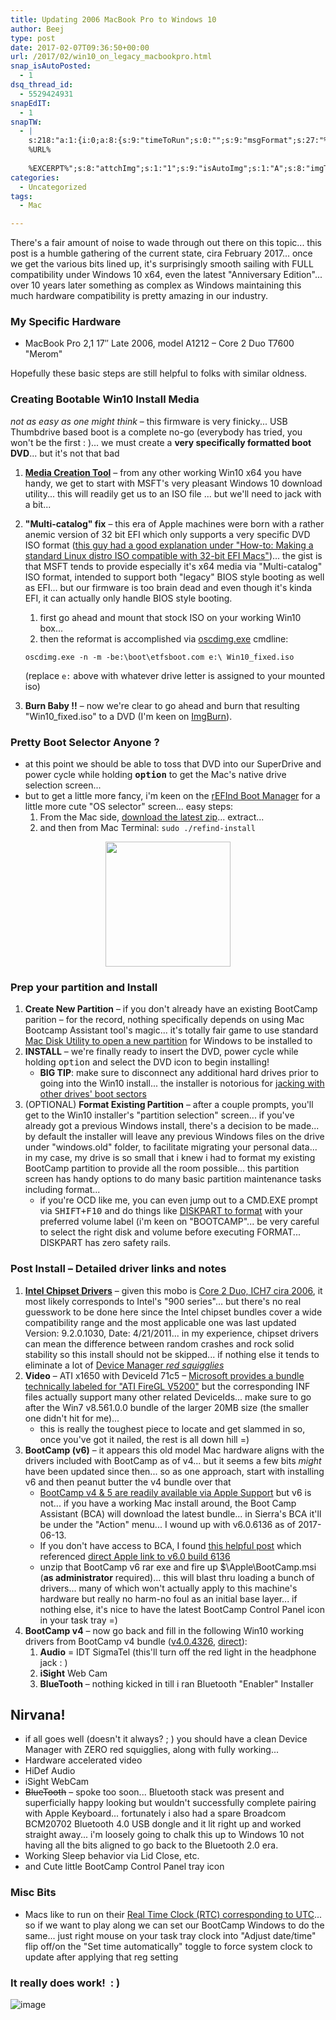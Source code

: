```yaml
---
title: Updating 2006 MacBook Pro to Windows 10
author: Beej
type: post
date: 2017-02-07T09:36:50+00:00
url: /2017/02/win10_on_legacy_macbookpro.html
snap_isAutoPosted:
  - 1
dsq_thread_id:
  - 5529424931
snapEdIT:
  - 1
snapTW:
  - |
    s:218:"a:1:{i:0;a:8:{s:9:"timeToRun";s:0:"";s:9:"msgFormat";s:27:"%TITLE%
    %URL%
    
    %EXCERPT%";s:8:"attchImg";s:1:"1";s:9:"isAutoImg";s:1:"A";s:8:"imgToUse";s:0:"";s:9:"isAutoURL";s:1:"A";s:8:"urlToUse";s:0:"";s:2:"do";i:0;}}";
categories:
  - Uncategorized
tags:
  - Mac

---
```

There's a fair amount of noise to wade through out there on this topic... this post is a humble gathering of the current state, cira February 2017... once we get the various bits lined up, it's surprisingly smooth sailing with FULL compatibility under Windows 10 x64, even the latest "Anniversary Edition"... over 10 years later something as complex as Windows maintaining this much hardware compatibility is pretty amazing in our industry.

### My Specific Hardware

  * MacBook Pro 2,1 17&#8243; Late 2006, model A1212 &#8211; Core 2 Duo T7600 "Merom"

Hopefully these basic steps are still helpful to folks with similar oldness.

### Creating Bootable Win10 Install Media

_not as easy as one might think_ &#8211; this firmware is very finicky... USB Thumbdrive based boot is a complete no-go (everybody has tried, you won't be the first : )... we must create a **very specifically formatted boot DVD**... but it's not that bad

  1. **[Media Creation Tool][1]** &#8211; from any other working Win10 x64 you have handy, we get to start with MSFT's very pleasant Windows 10 download utility... this will readily get us to an ISO file ... but we'll need to jack with a bit... 
  2. **"Multi-catalog" fix** &#8211; this era of Apple machines were born with a rather anemic version of 32 bit EFI which only supports a very specific DVD ISO format ([this guy had a good explanation under "How-to: Making a standard Linux distro ISO compatible with 32-bit EFI Macs"][2])... the gist is that MSFT tends to provide especially it's x64 media via "Multi-catalog" ISO format, intended to support both "legacy" BIOS style booting as well as EFI... but our firmware is too brain dead and even though it's kinda EFI, it can actually only handle BIOS style booting. 
      1. first go ahead and mount that stock ISO on your working Win10 box...
      2. then the reformat is accomplished via [oscdimg.exe][3] cmdline:
  
        `oscdimg.exe -n -m -be:\boot\etfsboot.com e:\ Win10_fixed.iso`
  
        (replace `e:` above with whatever drive letter is assigned to your mounted iso)
  3. **Burn Baby !!** &#8211; now we're clear to go ahead and burn that resulting "Win10_fixed.iso" to a DVD (I'm keen on [ImgBurn][4]).

### Pretty Boot Selector Anyone ?

  * at this point we should be able to toss that DVD into our SuperDrive and power cycle while holding **<kbd>option</kbd>** to get the Mac's native drive selection screen...
  * but to get a little more fancy, i'm keen on the [rEFInd Boot Manager][5] for a little more cute "OS selector" screen... easy steps: 
      1. From the Mac side, [download the latest zip][6]... extract...
      2. and then from Mac Terminal: `sudo ./refind-install`

<img src="https://cloud.githubusercontent.com/assets/6301228/24815086/cd160dc8-1b88-11e7-949d-8a9a2f0f8171.png" style="height: 200px; margin: 0 auto; display: block;" />

### Prep your partition and Install

  1. **Create New Partition** &#8211; if you don't already have an existing BootCamp parition &#8211; for the record, nothing specifically depends on using Mac Bootcamp Assistant tool's magic... it's totally fair game to use standard [Mac Disk Utility to open a new partition][7] for Windows to be installed to
  2. **INSTALL** &#8211; we're finally ready to insert the DVD, power cycle while holding <kbd>option</kbd> and select the DVD icon to begin installing! 
      * **BIG TIP**: make sure to <span class="hl">disconnect any additional hard drives prior to going into the Win10 install</span>... the installer is notorious for [jacking with other drives' boot sectors][8]
  3. (OPTIONAL) **Format Existing Partition** &#8211; after a couple prompts, you'll get to the Win10 installer's "partition selection" screen... if you've already got a previous Windows install, there's a decision to be made... by default the installer will leave any previous Windows files on the drive under "windows.old" folder, to facilitate migrating your personal data... in my case, my drive is so small that i knew i had to format my existing BootCamp partition to provide all the room possible... this partition screen has handy options to do many basic partition maintenance tasks including format... 
      * if you're OCD like me, you can even jump out to a CMD.EXE prompt via <kbd>SHIFT+F10</kbd> and do things like [DISKPART to format][9] with your preferred volume label (i'm keen on "BOOTCAMP"... <span class="hl">be very careful to select the right disk and volume before executing FORMAT</span>... DISKPART has zero safety rails.

### Post Install &#8211; Detailed driver links and notes

  1. **[Intel Chipset Drivers][10]** &#8211; given this mobo is [Core 2 Duo, ICH7 cira 2006][11], it most likely corresponds to Intel's "900 series"... but there's no real guesswork to be done here since the Intel chipset bundles cover a wide compatibility range and the most applicable one was last updated Version: 9.2.0.1030, Date: 4/21/2011... in my experience, chipset drivers can mean the difference between random crashes and rock solid stability so this install should not be skipped... if nothing else it tends to eliminate a lot of [Device Manager _red squigglies_][12]
  2. **Video** &#8211; ATI x1650 with DeviceId 71c5 &#8211; [Microsoft provides a bundle technically labeled for "ATI FireGL V5200"][13] but the corresponding INF files actually support many other related DeviceIds... make sure to go after the Win7 v8.561.0.0 bundle of the larger 20MB size (the smaller one didn't hit for me)... 
      * <span class="hl">this is really the toughest piece to locate and get slammed in so, once you've got it nailed, the rest is all down hill =)</span>
  3. **BootCamp (v6)** &#8211; it appears this old model Mac hardware aligns with the drivers included with BootCamp as of v4... but it seems a few bits _might_ have been updated since then... so as one approach, start with installing v6 and then peanut butter the v4 bundle over that 
      * [BootCamp v4 & 5 are readily available via Apple Support][14] but v6 is not... if you have a working Mac install around, the Boot Camp Assistant (BCA) will download the latest bundle... in Sierra's BCA it'll be under the "Action" menu... I wound up with v6.0.6136 as of 2017-06-13.
      * If you don't have access to BCA, I found [this helpful post][15] which referenced [direct Apple link to v6.0 build 6136][16]
      * unzip that BootCamp v6 rar exe and fire up $\Apple\BootCamp.msi (**as administrator** required)... this will blast thru loading a bunch of drivers... many of which won't actually apply to this machine's hardware but really no harm-no foul as an initial base layer... if nothing else, it's nice to have the latest BootCamp Control Panel icon in your task tray =)
  4. **BootCamp v4** &#8211; now go back and fill in the following Win10 working drivers from BootCamp v4 bundle ([v4.0.4326][17], [direct][18]): 
      1. **Audio** = IDT SigmaTel (this'll turn off the red light in the headphone jack : )
      2. **iSight** Web Cam
      3. **BlueTooth** &#8211; nothing kicked in till i ran Bluetooth "Enabler" Installer

## Nirvana!

  * if all goes well (doesn't it always? ; ) you should have a clean Device Manager with ZERO red squigglies, along with fully working...
  * Hardware accelerated video
  * HiDef Audio
  * iSight WebCam
  * <s>BlueTooth</s> &#8211; spoke too soon... Bluetooth stack was present and superficially happy looking but wouldn't successfully complete pairing with Apple Keyboard... fortunately i also had a spare Broadcom BCM20702 Bluetooth 4.0 USB dongle and it lit right up and worked straight away... i'm loosely going to chalk this up to Windows 10 not having all the bits aligned to go back to the Bluetooth 2.0 era. 
  * Working Sleep behavior via Lid Close, etc.
  * and Cute little BootCamp Control Panel tray icon

### Misc Bits

  * Macs like to run on their [Real Time Clock (RTC) corresponding to UTC][19]... so if we want to play along we can set our BootCamp Windows to do the same... just right mouse on your task tray clock into "Adjust date/time" flip off/on the "Set time automatically" toggle to force system clock to update after applying that reg setting

### It really does work! &nbsp;: )

![image][20]

 [1]: https://www.microsoft.com/en-us/software-download/windows10
 [2]: https://mattgadient.com/2016/07/11/linux-dvd-images-and-how-to-for-32-bit-efi-macs-late-2006-models
 [3]: http://www.sevenforums.com/attachments/general-discussion/32382d1256189124-make-bootable-iso-student-d-l-oscdimg.zip
 [4]: http://www.imgburn.com/index.php?act=Download
 [5]: http://www.rodsbooks.com/refind/index.html
 [6]: http://www.rodsbooks.com/refind/getting.html
 [7]: http://fgimian.github.io/blog/2016/03/12/installing-windows-10-on-a-mac-without-bootcamp/#partitioning-your-drive
 [8]: /2015/08/windowsuefi.html#NotesLessonsLearned
 [9]: https://social.technet.microsoft.com/Forums/windowsserver/en-US/ebc26d5d-09bc-43a6-a946-608c84d46f61/change-volume-label-of-system-volume?forum=winservercore
 [10]: https://downloadcenter.intel.com/download/20018/INF-Update-Utility-Primarily-for-Intel-6-5-4-3-900-Series-Chipsets-Zip-Format?product=1145
 [11]: https://en.wikipedia.org/wiki/List_of_Intel_chipsets#Core_2_chipsets
 [12]: http://images.techhive.com/images/article/2014/01/device-manager-100226208-orig.png
 [13]: http://www.catalog.update.microsoft.com/Search.aspx?q=v5200
 [14]: https://support.apple.com/en-us/HT205016
 [15]: https://digiex.net/threads/apple-windows-10-bootcamp-6-drivers-download-applebcupdate-exe-april-1st-2016.14828/
 [16]: http://swcdn.apple.com/content/downloads/16/10/031-55711/ufi4c7o3x20i5ge93l2yu869yegn222i8l/AppleBcUpdate.exe
 [17]: https://support.apple.com/kb/DL1636?locale=en_US
 [18]: http://support.apple.com/downloads/DL1636/en_US/BootCamp4.0.4326.zip
 [19]: http://superuser.com/questions/975717/does-windows-10-support-utc-as-bios-time
 [20]: https://cloud.githubusercontent.com/assets/6301228/22683281/1c793688-eccc-11e6-8ed6-c12c5034ab71.png